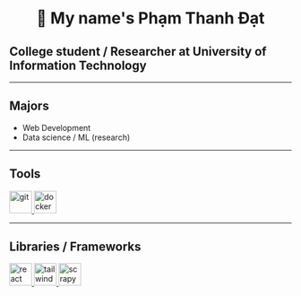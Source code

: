<h1 align="center">👋 My name's Phạm Thanh Đạt</h1>
<h2>College student / Researcher at University of Information Technology</h2>

<hr>
<h2>Majors</h2>
<ul>
  <li>Web Development</li>
  <li>Data science / ML (research)</li>
</ul>

<hr>
<h2>Tools</h2>
<a href="https://github.com">
  <img
    src="https://seeklogo.com/images/G/git-logo-CD8D6F1C09-seeklogo.com.png"
    alt="git"
    width="40"
  >
</a>
<a href="https://www.docker.com/">
  <img
    src="https://seeklogo.com/images/D/docker-logo-CF97D0124B-seeklogo.com.png"
    alt="docker"
    width="40"
  >
</a>

<hr>
<h2>Libraries / Frameworks</h2>
<a href="https://react.dev/">
  <img
    src="https://www.docker.com/"
    alt="react"
    width="40"
  >
</a>
<a href="https://tailwindcss.com/">
  <img
    src="https://seeklogo.com/images/T/tailwind-css-logo-5AD4175897-seeklogo.com.png"
    alt="tailwind css"
    width="40"
  >
</a>
<a href="https://scrapy.org/">
  <img
    src="https://pbs.twimg.com/profile_images/690207449471582208/LJ_Gsz28_400x400.png"
    alt="scrapy"
    width="40"
  >
</a>
